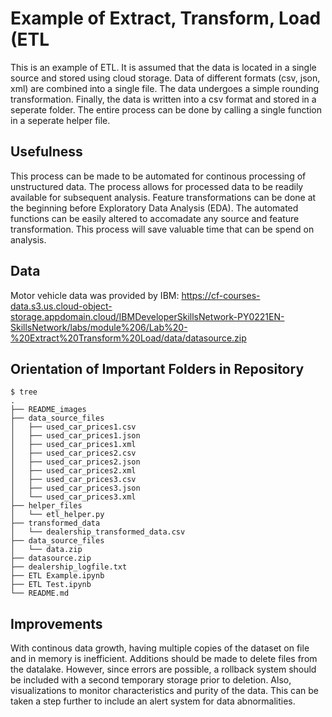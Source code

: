 # Example of Extract, Transform, Load (ETL
This is an example of ETL. It is assumed that the data is located in a single source and stored using cloud storage. Data of different formats (csv, json, xml) are combined into a single file. The data undergoes a simple rounding transformation. Finally, the data is written into a csv format and stored in a seperate folder. The entire process can be done by calling a single function in a seperate helper file.

## Usefulness
This process can be made to be automated for continous processing of unstructured data. The process allows for processed data to be readily available for subsequent analysis. Feature transformations can be done at the beginning before Exploratory Data Analysis (EDA). The automated functions can be easily altered to accomadate any source and feature transformation. This process will save valuable time that can be spend on analysis. 

## Data
Motor vehicle data was provided by IBM:
https://cf-courses-data.s3.us.cloud-object-storage.appdomain.cloud/IBMDeveloperSkillsNetwork-PY0221EN-SkillsNetwork/labs/module%206/Lab%20-%20Extract%20Transform%20Load/data/datasource.zip

## Orientation of Important Folders in Repository
```
$ tree 
.
├── README_images
├── data_source_files
│   ├── used_car_prices1.csv
│   ├── used_car_prices1.json
│   ├── used_car_prices1.xml
│   ├── used_car_prices2.csv
│   ├── used_car_prices2.json
│   ├── used_car_prices2.xml
│   ├── used_car_prices3.csv
│   ├── used_car_prices3.json
│   └── used_car_prices3.xml
├── helper_files
│   └── etl_helper.py
├── transformed_data
│   └── dealership_transformed_data.csv
├── data_source_files   
│   └── data.zip
├── datasource.zip
├── dealership_logfile.txt
├── ETL Example.ipynb
├── ETL Test.ipynb
└── README.md
```

## Improvements
With continous data growth, having multiple copies of the dataset on file and in memory is inefficient. Additions should be made to delete files from the datalake. However, since errors are possible, a rollback system should be included with a second temporary storage prior to deletion. Also, visualizations to monitor characteristics and purity of the data. This can be taken a step further to include an alert system for data abnormalities.
